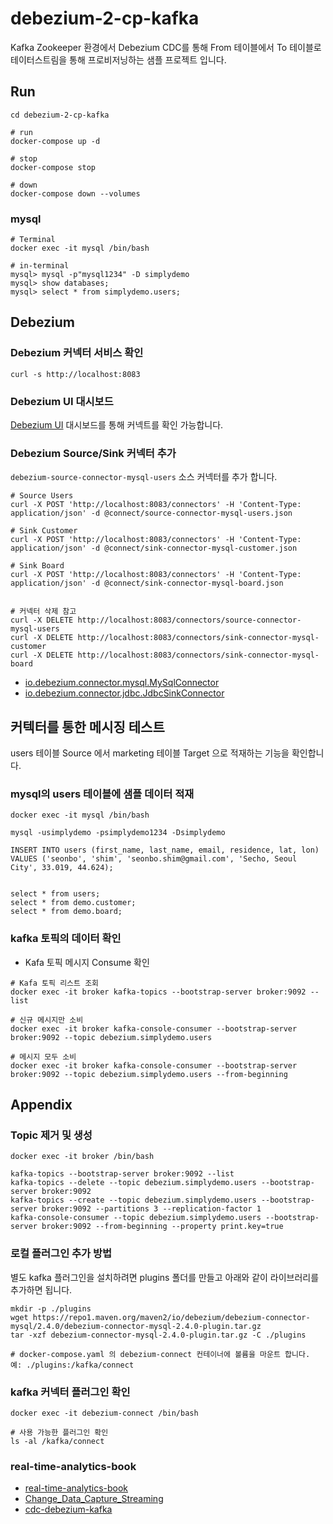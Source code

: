 # debezium-2-cp-kafka

Kafka Zookeeper 환경에서 Debezium CDC를 통해 From 테이블에서 To 테이블로 테이터스트림을 통해 프로비저닝하는 샘플 프로젝트 입니다.

## Run
```
cd debezium-2-cp-kafka

# run
docker-compose up -d

# stop
docker-compose stop

# down
docker-compose down --volumes
```

### mysql

```
# Terminal
docker exec -it mysql /bin/bash

# in-terminal
mysql> mysql -p"mysql1234" -D simplydemo
mysql> show databases;
mysql> select * from simplydemo.users;
```

## Debezium

### Debezium 커넥터 서비스 확인
```
curl -s http://localhost:8083
```

### Debezium UI 대시보드

[Debezium UI](http://localhost:8090) 대시보드를 통해 커넥트를 확인 가능합니다. 


### Debezium Source/Sink 커넥터 추가

`debezium-source-connector-mysql-users` 소스 커넥터를 추가 합니다. 

```
# Source Users
curl -X POST 'http://localhost:8083/connectors' -H 'Content-Type: application/json' -d @connect/source-connector-mysql-users.json

# Sink Customer
curl -X POST 'http://localhost:8083/connectors' -H 'Content-Type: application/json' -d @connect/sink-connector-mysql-customer.json

# Sink Board
curl -X POST 'http://localhost:8083/connectors' -H 'Content-Type: application/json' -d @connect/sink-connector-mysql-board.json


# 커넥터 삭제 참고 
curl -X DELETE http://localhost:8083/connectors/source-connector-mysql-users
curl -X DELETE http://localhost:8083/connectors/sink-connector-mysql-customer
curl -X DELETE http://localhost:8083/connectors/sink-connector-mysql-board
```

- [io.debezium.connector.mysql.MySqlConnector](https://debezium.io/documentation/reference/stable/connectors/mysql.html)
- [io.debezium.connector.jdbc.JdbcSinkConnector](https://debezium.io/documentation/reference/stable/connectors/jdbc.html)

## 커텍터를 통한 메시징 테스트

users 테이블 Source 에서 marketing 테이블 Target 으로 적재하는 기능을 확인합니다. 

### mysql의 users 테이블에 샘플 데이터 적재 

```
docker exec -it mysql /bin/bash

mysql -usimplydemo -psimplydemo1234 -Dsimplydemo

INSERT INTO users (first_name, last_name, email, residence, lat, lon) VALUES ('seonbo', 'shim', 'seonbo.shim@gmail.com', 'Secho, Seoul City', 33.019, 44.624);


select * from users;
select * from demo.customer;
select * from demo.board;
```

### kafka 토픽의 데이터 확인


- Kafa 토픽 메시지 Consume 확인  

```
# Kafa 토픽 리스트 조회 
docker exec -it broker kafka-topics --bootstrap-server broker:9092 --list

# 신규 메시지만 소비 
docker exec -it broker kafka-console-consumer --bootstrap-server broker:9092 --topic debezium.simplydemo.users
  
# 메시지 모두 소비  
docker exec -it broker kafka-console-consumer --bootstrap-server broker:9092 --topic debezium.simplydemo.users --from-beginning  
```


## Appendix

### Topic 제거 및 생성

```
docker exec -it broker /bin/bash

kafka-topics --bootstrap-server broker:9092 --list
kafka-topics --delete --topic debezium.simplydemo.users --bootstrap-server broker:9092
kafka-topics --create --topic debezium.simplydemo.users --bootstrap-server broker:9092 --partitions 3 --replication-factor 1
kafka-console-consumer --topic debezium.simplydemo.users --bootstrap-server broker:9092 --from-beginning --property print.key=true
```

### 로컬 플러그인 추가 방법
별도 kafka 플러그인을 설치하려면 plugins 폴더를 만들고 아래와 같이 라이브러리를 추가하면 됩니다.

```
mkdir -p ./plugins
wget https://repo1.maven.org/maven2/io/debezium/debezium-connector-mysql/2.4.0/debezium-connector-mysql-2.4.0-plugin.tar.gz
tar -xzf debezium-connector-mysql-2.4.0-plugin.tar.gz -C ./plugins

# docker-compose.yaml 의 debezium-connect 컨테이너에 볼륨을 마운트 합니다. 예: ./plugins:/kafka/connect  
```

### kafka 커넥터 플러그인 확인
```
docker exec -it debezium-connect /bin/bash

# 사용 가능한 플러그인 확인
ls -al /kafka/connect
```

### real-time-analytics-book

- [real-time-analytics-book](https://github.com/mneedham/real-time-analytics-book.git)
- [Change_Data_Capture_Streaming](https://github.com/nits302/Change_Data_Capture_Streaming)
- [cdc-debezium-kafka](https://github.com/zanty2908/cdc-debezium-kafka.git)

